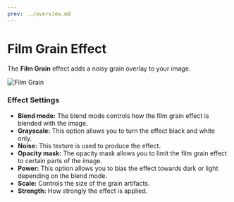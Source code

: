 ```yaml
---
prev: ../overview.md
---
```

# Film Grain Effect

The **Film Grain** effect adds a noisy grain overlay to your image.

![Film Grain](/img/effects/Film_grain.gif)

### Effect Settings

* **Blend mode:** The blend mode controls how the film grain effect is blended with the image.
* **Grayscale:** This option allows you to turn the effect black and white only.
* **Noise:** This texture is used to produce the effect.
* **Opacity mask:** The opacity mask allows you to limit the film grain effect to certain parts of the image.
* **Power:** This option allows you to bias the effect towards dark or light depending on the blend mode.
* **Scale:** Controls the size of the grain artifacts.
* **Strength:** How strongly the effect is applied.
